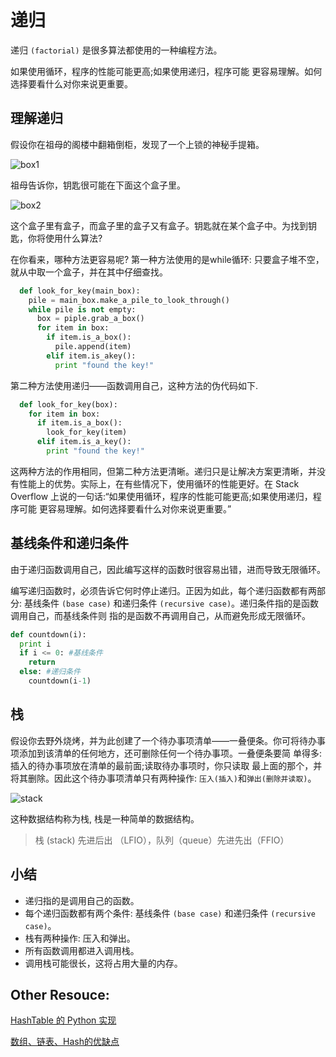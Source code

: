# 递归

递归 `(factorial)` 是很多算法都使用的一种编程方法。

如果使用循环，程序的性能可能更高;如果使用递归，程序可能
 更容易理解。如何选择要看什么对你来说更重要。

## 理解递归

假设你在祖母的阁楼中翻箱倒柜，发现了一个上锁的神秘手提箱。

![box1](http://img.pfan123.com/box1.png)

祖母告诉你，钥匙很可能在下面这个盒子里。

![box2](http://img.pfan123.com/box2.png)

这个盒子里有盒子，而盒子里的盒子又有盒子。钥匙就在某个盒子中。为找到钥匙，你将使用什么算法?

在你看来，哪种方法更容易呢? 第一种方法使用的是while循环: 只要盒子堆不空，就从中取一个盒子，并在其中仔细查找。

```py
  def look_for_key(main_box):
    pile = main_box.make_a_pile_to_look_through()
    while pile is not empty:
      box = piple.grab_a_box()
      for item in box:
        if item.is_a_box():
          pile.append(item)
        elif item.is_akey():
          print "found the key!"
```
第二种方法使用递归——函数调用自己，这种方法的伪代码如下.
```py
  def look_for_key(box):
    for item in box:
      if item.is_a_box():
        look_for_key(item)
      elif item.is_a_key():
        print "found the key!"
```
这两种方法的作用相同，但第二种方法更清晰。递归只是让解决方案更清晰，并没有性能上的优势。实际上，在有些情况下，使用循环的性能更好。在 Stack Overflow 上说的一句话:“如果使用循环，程序的性能可能更高;如果使用递归，程序可能
 更容易理解。如何选择要看什么对你来说更重要。”

## 基线条件和递归条件

由于递归函数调用自己，因此编写这样的函数时很容易出错，进而导致无限循环。

编写递归函数时，必须告诉它何时停止递归。正因为如此，每个递归函数都有两部分: 基线条件 `(base case)` 和递归条件 `(recursive case)`。递归条件指的是函数调用自己，而基线条件则 指的是函数不再调用自己，从而避免形成无限循环。

```py
def countdown(i): 
  print i
  if i <= 0: #基线条件 
    return
  else: #递归条件 
    countdown(i-1)
```

## 栈

假设你去野外烧烤，并为此创建了一个待办事项清单——一叠便条。你可将待办事 项添加到该清单的任何地方，还可删除任何一个待办事项。一叠便条要简 单得多:插入的待办事项放在清单的最前面;读取待办事项时，你只读取 最上面的那个，并将其删除。因此这个待办事项清单只有两种操作: `压入(插入)`和`弹出(删除并读取)`。

![stack](http://img.pfan123.com/stack.png)

这种数据结构称为栈, 栈是一种简单的数据结构。

> 栈 (stack) 先进后出 （LFIO），队列（queue）先进先出（FFIO）


## 小结

- 递归指的是调用自己的函数。
- 每个递归函数都有两个条件: 基线条件 `(base case)` 和递归条件 `(recursive case)`。 
- 栈有两种操作: 压入和弹出。
- 所有函数调用都进入调用栈。
- 调用栈可能很长，这将占用大量的内存。


## Other Resouce:

[HashTable 的 Python 实现](https://www.nosuchfield.com/2016/07/29/the-python-implementationp-of-HashTable/)

[数组、链表、Hash的优缺点](https://blog.csdn.net/u010742414/article/details/78258809)
